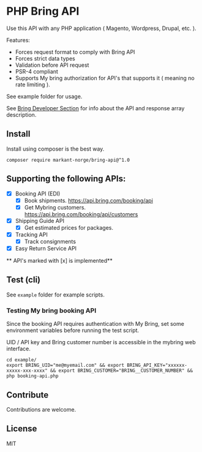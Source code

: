 # PHP Bring API 

Use this API with any PHP application ( Magento, Wordpress, Drupal, etc. ).

Features:

- Forces request format to comply with Bring API
- Forces strict data types
- Validation before API request
- PSR-4 compliant
- Supports My bring authorization for API's that supports it ( meaning no rate limiting ).

See example folder for usage.


See [Bring Developer Section](http://developer.bring.com/) for info about the API and response array description.


## Install

Install using composer is the best way.

``` 
composer require markant-norge/bring-api@^1.0
```

## Supporting the following APIs:



- [x] Booking API (EDI)
    - [x] Book shipments. https://api.bring.com/booking/api
    - [x] Get Mybring customers. https://api.bring.com/booking/api/customers
- [x] Shipping Guide API  
    - [x] Get estimated prices for packages. 
- [x] Tracking API
    - [x] Track consignments
- [x] Easy Return Service API    
    
** API's marked with [x] is implemented**


## Test (cli)

See `example` folder for example scripts.

### Testing My bring booking API

Since the booking API requires authentication with My Bring, set some environment variables before running the test script.

UID / API key and Bring customer number is accessible in the mybring web interface.

```
cd example/
export BRING_UID="me@myemail.com" && export BRING_API_KEY="xxxxxx-xxxxx-xxx-xxxx" && export BRING_CUSTOMER="BRING__CUSTOMER_NUMBER" && php booking-api.php
```

## Contribute

Contributions are welcome.

## License

MIT
